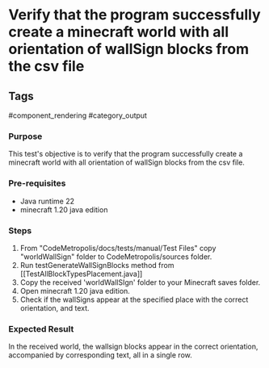 # Verify that the program successfully create a minecraft world with all orientation of wallSign blocks from the csv file

## Tags
#component_rendering #category_output

### Purpose
This test's objective is to verify that the program successfully create a minecraft world with all orientation of wallSign blocks from the csv file.

### Pre-requisites
- Java runtime 22
- minecraft 1.20 java edition


### Steps
1. From "CodeMetropolis/docs/tests/manual/Test Files" copy "worldWallSign" folder to CodeMetropolis/sources folder.
2. Run testGenerateWallSignBlocks method from [[TestAllBlockTypesPlacement.java]]
3. Copy the received 'worldWallSIgn' folder to your Minecraft saves folder.
4. Open minecraft 1.20 java edition.
5. Check if the wallSigns appear at the specified place with the correct orientation, and text.

### Expected Result
In the received world, the wallsign blocks appear in the correct orientation, accompanied by corresponding text, all in a single row.
